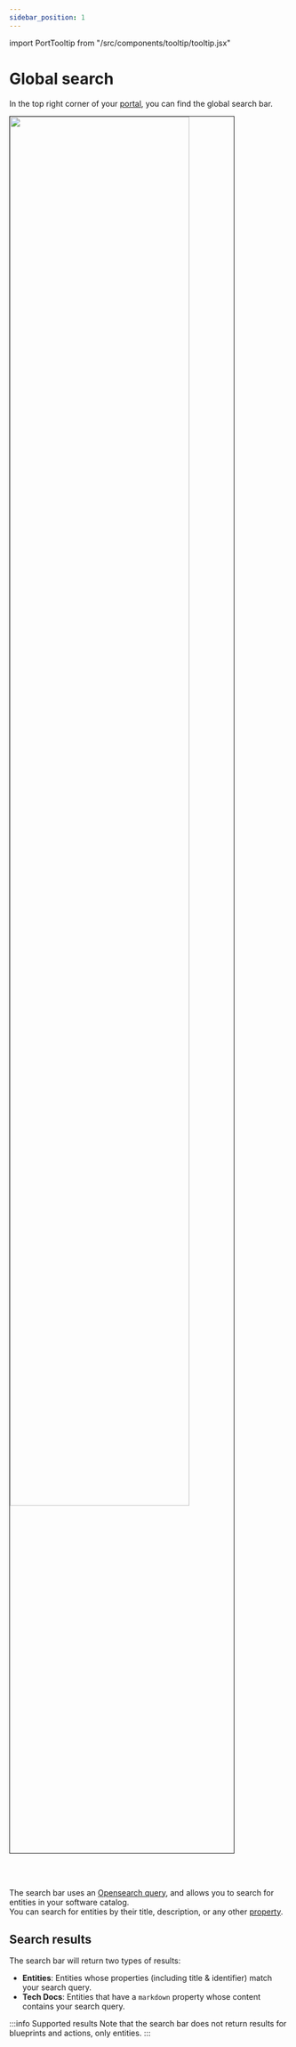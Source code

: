 ```yaml
---
sidebar_position: 1
---
```


import PortTooltip from "/src/components/tooltip/tooltip.jsx"

# Global search

In the top right corner of your [portal](https://app.getport.io/), you can find the global search bar.  

<img src='/img/software-catalog/search-in-port/globalSearchBar.png' width='80%' border='1px' />

<br/><br/>

The search bar uses an [Opensearch query](https://opensearch.org/docs/latest/query-dsl/full-text/match-bool-prefix/), and allows you to search for <PortTooltip id="entity">entities</PortTooltip> in your software catalog.  
You can search for entities by their title, description, or any other [property](/build-your-software-catalog/customize-integrations/configure-data-model/setup-blueprint/properties/).


## Search results

The search bar will return two types of results:

- **Entities**: Entities whose properties (including title & identifier) match your search query. 
- **Tech Docs**: Entities that have a `markdown` property whose content contains your search query. 

:::info Supported results
Note that the search bar does not return results for blueprints and actions, only entities.
:::